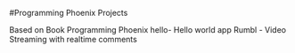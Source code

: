 #Programming Phoenix Projects

Based on Book Programming Phoenix
hello- Hello world app
Rumbl - Video Streaming with realtime comments
